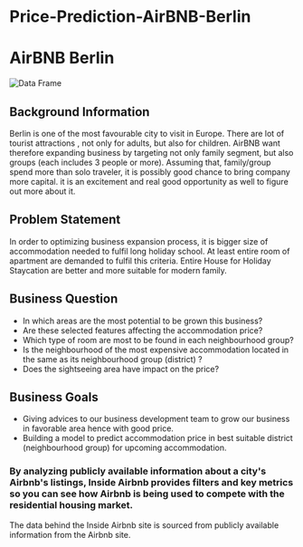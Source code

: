 # Price-Prediction-AirBNB-Berlin
# AirBNB Berlin

![Data Frame](Picture1.png)

## Background Information 

Berlin is one of the most favourable city to visit in Europe. There are lot of tourist attractions , not only for adults, but also for children. AirBNB want therefore expanding business by targeting not only family segment, but also groups (each includes 3 people or more). Assuming that, family/group spend more than solo traveler, it is possibly good chance to bring company more capital. it is an excitement and real good opportunity as well to figure out more about it.

## Problem Statement

In order to optimizing business expansion process, it is bigger size of accommodation needed to fulfil long holiday school. At least entire room of apartment are demanded to fulfil this criteria. Entire House for Holiday Staycation are better and more suitable for modern family.

## Business Question

- In which areas are the most potential to be grown this business?
- Are these selected features affecting the accommodation price?
- Which type of room are most to be found in each neighbourhood group?
- Is the neighbourhood of the most expensive accommodation located in the same as its neighbourhood group (district) ?
- Does the sightseeing area have impact on the price?


## Business Goals

- Giving advices to our business development team to grow our business in favorable area hence with good price.
- Building a model to predict accommodation price in best suitable district (neighbourhood group) for upcoming accommodation.

### **By analyzing publicly available information about a city's Airbnb's listings, Inside Airbnb provides filters and key metrics so you can see how Airbnb is being used to compete with the residential housing market.**



The data behind the Inside Airbnb site is sourced from publicly available information from the Airbnb site.
